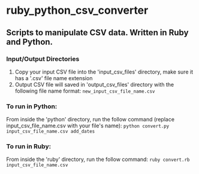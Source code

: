 # ruby_python_csv_converter

## Scripts to manipulate CSV data. Written in Ruby and Python.

### Input/Output Directories
1. Copy your input CSV file into the 'input_csv_files' directory, make sure it has a '.csv' file name extension
2. Output CSV file will saved in 'output_csv_files' directory with the following file name format: `new_input_csv_file_name.csv`

### To run in Python:
From inside the 'python' directory, run the follow command (replace input_csv_file_name.csv with your file's name): 
`python convert.py input_csv_file_name.csv add_dates`

### To run in Ruby:
From inside the 'ruby' directory, run the follow command: `ruby convert.rb input_csv_file_name.csv`
